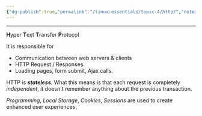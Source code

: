 ```yaml
---
{"dg-publish":true,"permalink":"/linux-essentials/topic-4/http/","noteIcon":"1"}
---
```


---
**H**yper **T**ext **T**ransfer **P**rotocol

It is responsible for 
- Communication between web servers & clients
- HTTP Request / Responses.
- Loading pages, form submit, Ajax calls.

HTTP is ___stateless___. What this means is that each request is completely _independent_, it doesn't remember anything about the previous transaction.

_Programming_, _Local Storage_, _Cookies_, _Sessions_ are used to create enhanced user experiences.
